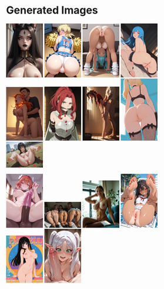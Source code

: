 # Generated Images



<img src="2025_10_16_01_thumb.webp" width="100"/> <img src="2025_10_16_02_thumb.webp" width="100"/> <img src="2025_10_16_03_thumb.webp" width="100"/> <img src="2025_10_16_04_thumb.webp" width="100"/> <img src="2025_10_16_05_thumb.webp" width="100"/> <img src="2025_10_16_06_thumb.webp" width="100"/> <img src="2025_10_16_07_thumb.webp" width="100"/> <img src="2025_10_16_08_thumb.webp" width="100"/> <img src="2025_10_16_09_thumb.webp" width="100"/>

<img src="2025_10_16_10_thumb.webp" width="100"/> <img src="2025_10_16_11_thumb.webp" width="100"/> <img src="2025_10_16_12_thumb.webp" width="100"/> <img src="2025_10_16_13_thumb.webp" width="100"/> <img src="2025_10_16_14_thumb.webp" width="100"/> <img src="2025_10_16_15_thumb.webp" width="100"/>